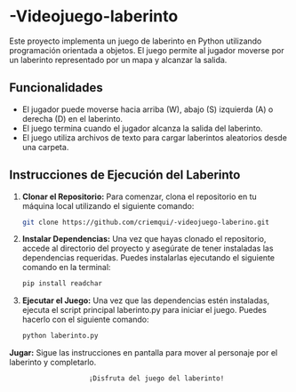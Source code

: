 # -Videojuego-laberinto

   Este proyecto implementa un juego de laberinto en Python utilizando programación orientada a objetos. El juego permite al jugador moverse por un laberinto representado por un mapa y alcanzar la salida.

   ## Funcionalidades

   - El jugador puede moverse hacia arriba (W), abajo (S) izquierda (A) o derecha (D) en el laberinto.
   - El juego termina cuando el jugador alcanza la salida del laberinto.
   - El juego utiliza archivos de texto para cargar laberintos aleatorios desde una carpeta.

   ## Instrucciones de Ejecución del Laberinto

1. **Clonar el Repositorio:**
   Para comenzar, clona el repositorio en tu máquina local utilizando el siguiente comando:

   ```bash
   git clone https://github.com/criemqui/-videojuego-laberino.git

2. **Instalar Dependencias:**
   Una vez que hayas clonado el repositorio, accede al directorio del proyecto y asegúrate de tener instaladas las dependencias requeridas.
   Puedes instalarlas ejecutando el siguiente comando en la terminal:

   ```bash
   pip install readchar

 3. **Ejecutar el Juego:**
   Una vez que las dependencias estén instaladas, ejecuta el script principal laberinto.py para iniciar el juego.
   Puedes hacerlo con el siguiente comando:

      ```bash
      python laberinto.py
      
   **Jugar:**
      Sigue las instrucciones en pantalla para mover al personaje por el laberinto y completarlo.

                        ¡Disfruta del juego del laberinto!

